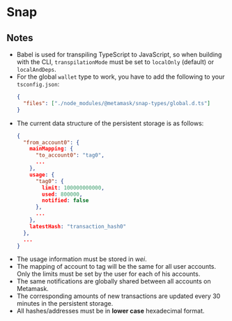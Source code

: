 # Snap

## Notes

- Babel is used for transpiling TypeScript to JavaScript, so when building with the CLI,
  `transpilationMode` must be set to `localOnly` (default) or `localAndDeps`.
- For the global `wallet` type to work, you have to add the following to your `tsconfig.json`:
  ```json
  {
    "files": ["./node_modules/@metamask/snap-types/global.d.ts"]
  }
  ```
- The current data structure of the persistent storage is as follows:
  ```json
  {
    "from_account0": {
      mainMapping: {
        "to_account0": "tag0",
        ...
      },
      usage: {
        "tag0": {
          limit: 100000000000,
          used: 800000,
          notified: false
        },
        ...
      },
      latestHash: "transaction_hash0"
    },
    ...
  }
  ```
- The usage information must be stored in _wei_.
- The mapping of account to tag will be the same for all user accounts. Only the limits must be set by the user for each of his accounts.
- The same notifications are globally shared between all accounts on Metamask.
- The corresponding amounts of new transactions are updated every 30 minutes in the persistent storage.
- All hashes/addresses must be in **lower case** hexadecimal format.
